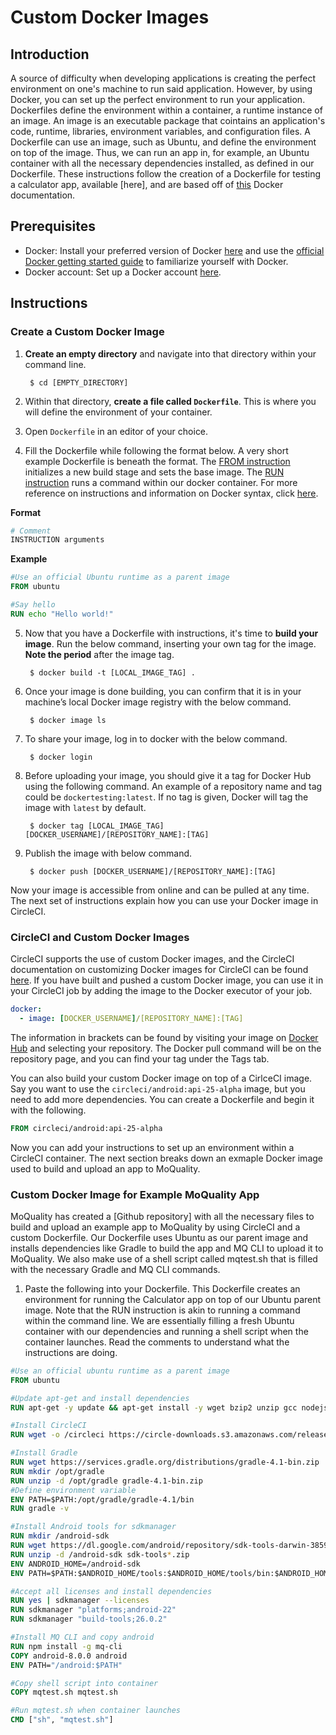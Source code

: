 # Custom Docker Images

## Introduction

A source of difficulty when developing applications is creating the perfect environment on one's machine to run said application. However, by using Docker, you can set up the perfect environment to run your application. Dockerfiles define the environment within a container, a runtime instance of an image. An image is an executable package that cointains an application's code, runtime, libraries, environment variables, and configuration files. A Dockerfile can use an image, such as Ubuntu, and define the environment on top of the image. Thus, we can run an app in, for example, an Ubuntu container with all the necessary dependencies installed, as defined in our Dockerfile. These instructions follow the creation of a Dockerfile for testing a calculator app, available [here], and are based off of [this](https://docs.docker.com/get-started/part2/#introduction) Docker documentation.

## Prerequisites

* Docker: Install your preferred version of Docker [here](https://docs.docker.com/install/) and use the [official Docker getting started guide](https://docs.docker.com/get-started/) to familiarize yourself with Docker.
* Docker account: Set up a Docker account [here](https://cloud.docker.com/).

## Instructions

### Create a Custom Docker Image

1. **Create an empty directory** and navigate into that directory within your command line.

        $ cd [EMPTY_DIRECTORY]

2. Within that directory, **create a file called `Dockerfile`**. This is where you will define the environment of your container.

3. Open `Dockerfile` in an editor of your choice.

4. Fill the Dockerfile while following the format below. A very short example Dockerfile is beneath the format. The [FROM instruction](https://docs.docker.com/engine/reference/builder/#from) initializes a new build stage and sets the base image. The [RUN instruction](https://docs.docker.com/engine/reference/builder/#run) runs a command within our docker container. For more reference on instructions and information on Docker syntax, click [here](https://docs.docker.com/engine/reference/builder/#usage).

**Format**

``` Dockerfile
# Comment
INSTRUCTION arguments
```

**Example**

``` Dockerfile
#Use an official Ubuntu runtime as a parent image
FROM ubuntu

#Say hello
RUN echo "Hello world!"
```

5. Now that you have a Dockerfile with instructions, it's time to **build your image**. Run the below command, inserting your own tag for the image. **Note the period** after the image tag.

        $ docker build -t [LOCAL_IMAGE_TAG] .

6. Once your image is done building, you can confirm that it is in your machine’s local Docker image registry with the below command.

        $ docker image ls

7. To share your image, log in to docker with the below command.

        $ docker login

8. Before uploading your image, you should give it a tag for Docker Hub using the following command. An example of a repository name and tag could be `dockertesting:latest`. If no tag is given, Docker will tag the image with `latest` by default.

        $ docker tag [LOCAL_IMAGE_TAG] [DOCKER_USERNAME]/[REPOSITORY_NAME]:[TAG]

9. Publish the image with below command.

        $ docker push [DOCKER_USERNAME]/[REPOSITORY_NAME]:[TAG]

Now your image is accessible from online and can be pulled at any time. The next set of instructions explain how you can use your Docker image in CircleCI.

### CircleCI and Custom Docker Images

CircleCI supports the use of custom Docker images, and the CircleCI documentation on customizing Docker images for CircleCI can be found [here](https://circleci.com/docs/2.0/custom-images/). If you have built and pushed a custom Docker image, you can use it in your CircleCI job by adding the image to the Docker executor of your job.

```YAML
docker:
  - image: [DOCKER_USERNAME]/[REPOSITORY_NAME]:[TAG]
```

The information in brackets can be found by visiting your image on [Docker Hub](https://hub.docker.com/) and selecting your repository. The Docker pull command will be on the repository page, and you can find your tag under the Tags tab.

You can also build your custom Docker image on top of a CirlceCI image. Say you want to use the `circleci/android:api-25-alpha` image, but you need to add more dependencies. You can create a Dockerfile and begin it with the following.

```Dockerfile
FROM circleci/android:api-25-alpha
```

Now you can add your instructions to set up an environment within a CircleCI container. The next section breaks down an exmaple Docker image used to build and upload an app to MoQuality.

### Custom Docker Image for Example MoQuality App

MoQuality has created a [Github repository] with all the necessary files to build and upload an example app to MoQuality by using CircleCI and a custom Dockerfile. Our Dockerfile uses Ubuntu as our parent image and installs dependencies like Gradle to build the app and MQ CLI to upload it to MoQuality. We also make use of a shell script called mqtest.sh that is filled with the necessary Gradle and MQ CLI commands. 

1. Paste the following into your Dockerfile. This Dockerfile creates an environment for running the Calculator app on top of our Ubuntu parent image. Note that the RUN instruction is akin to running a command within the command line. We are essentially filling a fresh Ubuntu container with our dependencies and running a shell script when the container launches. Read the comments to understand what the instructions are doing.

``` Dockerfile
#Use an official ubuntu runtime as a parent image
FROM ubuntu

#Update apt-get and install dependencies
RUN apt-get -y update && apt-get install -y wget bzip2 unzip gcc nodejs npm openjdk-8-jdk git

#Install CircleCI
RUN wget -o /circleci https://circle-downloads.s3.amazonaws.com/releases/build_agent_wrapper/circleci && chmod +x /circleci

#Install Gradle
RUN wget https://services.gradle.org/distributions/gradle-4.1-bin.zip
RUN mkdir /opt/gradle
RUN unzip -d /opt/gradle gradle-4.1-bin.zip
#Define environment variable
ENV PATH=$PATH:/opt/gradle/gradle-4.1/bin
RUN gradle -v

#Install Android tools for sdkmanager
RUN mkdir /android-sdk
RUN wget https://dl.google.com/android/repository/sdk-tools-darwin-3859397.zip
RUN unzip -d /android-sdk sdk-tools*.zip
ENV ANDROID_HOME=/android-sdk
ENV PATH=$PATH:$ANDROID_HOME/tools:$ANDROID_HOME/tools/bin:$ANDROID_HOME/tools/platform-tools:$ANDROID_HOME/build-tools/26.0.2

#Accept all licenses and install dependencies
RUN yes | sdkmanager --licenses
RUN sdkmanager "platforms;android-22"
RUN sdkmanager "build-tools;26.0.2"

#Install MQ CLI and copy android
RUN npm install -g mq-cli
COPY android-8.0.0 android
ENV PATH="/android:$PATH"

#Copy shell script into container
COPY mqtest.sh mqtest.sh

#Run mqtest.sh when container launches
CMD ["sh", "mqtest.sh"]
```